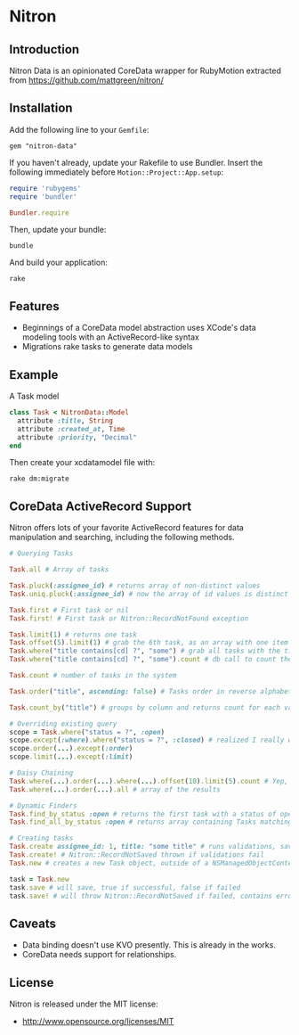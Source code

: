 Nitron
===================

Introduction
----------
Nitron Data is an opinionated CoreData wrapper for RubyMotion extracted from https://github.com/mattgreen/nitron/

Installation
----------
Add the following line to your `Gemfile`:

`gem "nitron-data"`

If you haven't already, update your Rakefile to use Bundler. Insert the
following immediately before `Motion::Project::App.setup`:

```ruby
require 'rubygems'
require 'bundler'

Bundler.require
```

Then, update your bundle:

`bundle`

And build your application:

`rake`

Features
----------

* Beginnings of a CoreData model abstraction uses
  XCode's data modeling tools with an ActiveRecord-like syntax
* Migrations
  rake tasks to generate data models

Example
------
A Task model

```ruby
class Task < NitronData::Model
  attribute :title, String
  attribute :created_at, Time
  attribute :priority, "Decimal"
end
```

Then create your xcdatamodel file with:

`rake dm:migrate`

CoreData ActiveRecord Support
-----------------

Nitron offers lots of your favorite ActiveRecord features for data manipulation and searching, including the following methods.

```ruby
# Querying Tasks

Task.all # Array of tasks

Task.pluck(:assignee_id) # returns array of non-distinct values
Task.uniq.pluck(:assignee_id) # now the array of id values is distinct

Task.first # First task or nil
Task.first! # First task or Nitron::RecordNotFound exception

Task.limit(1) # returns one task
Task.offset(5).limit(1) # grab the 6th task, as an array with one item in it
Task.where("title contains[cd] ?", "some") # grab all tasks with the title containing "some", case insensitive
Task.where("title contains[cd] ?", "some").count # db call to count the objects matching the conditions

Task.count # number of tasks in the system

Task.order("title", ascending: false) # Tasks order in reverse alphabetical order on title attribute

Task.count_by("title") # groups by column and returns count for each value

# Overriding existing query
scope = Task.where("status = ?", :open)
scope.except(:where).where("status = ?", :closed) # realized I really wanted closed items
scope.order(...).except(:order)
scope.limit(...).except(:limit)

# Daisy Chaining
Task.where(...).order(...).where(...).offset(10).limit(5).count # Yep, this works!
Task.where(...).order(...).all # array of the results

# Dynamic Finders
Task.find_by_status :open # returns the first task with a status of open, or nil
Task.find_all_by_status :open # returns array containing Tasks matching that status

# Creating tasks
Task.create assignee_id: 1, title: "some title" # runs validations, saves object into the default context if validations pass
Task.create! # Nitron::RecordNotSaved thrown if validations fail
Task.new # creates a new Task object, outside of a NSManagedObjectContext, optionally takes attributes

task = Task.new
task.save # will save, true if successful, false if failed
task.save! # will throw Nitron::RecordNotSaved if failed, contains errors object for validation messages
```

Caveats
---------

* Data binding doesn't use KVO presently. This is already in the works.
* CoreData needs support for relationships.

License
-------

Nitron is released under the MIT license:

* http://www.opensource.org/licenses/MIT
